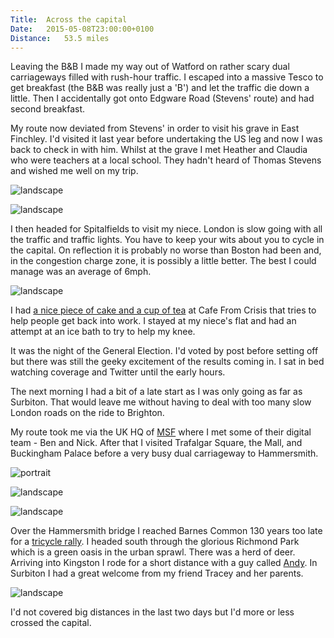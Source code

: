 ```yaml
---
Title:	Across the capital
Date:	2015-05-08T23:00:00+0100
Distance:	53.5 miles
---
```


Leaving the B&B I made my way out of Watford on rather scary dual carriageways filled with rush-hour traffic. I escaped into a massive Tesco to get breakfast (the B&B was really just a 'B') and let the traffic die down a little. Then I accidentally got onto Edgware Road (Stevens' route) and had second breakfast. 

My route now deviated from Stevens' in order to visit his grave in East Finchley. I'd visited it last year before undertaking the US leg and now I was back to check in with him. Whilst at the grave I met Heather and Claudia who were teachers at a local school. They hadn't heard of Thomas Stevens and wished me well on my trip.

![landscape](https://farm8.staticflickr.com/7788/17220058559_c87a55faa7.jpg "Thomas Stevens' grave in East Finchley Cemetery")

![landscape](https://farm1.staticflickr.com/562/19424827236_a966f7329a_z_d.jpg "Heather and Claudia")

I then headed for Spitalfields to visit my niece. London is slow going with all the traffic and traffic lights. You have to keep your wits about you to cycle in the capital. On reflection it is probably no worse than Boston had been and, in the congestion charge zone, it is possibly a little better. The best I could manage was an average of 6mph.

![landscape](https://farm8.staticflickr.com/7788/17380283966_6592bdd024.jpg "heading into London")

I had [a nice piece of cake and a cup of tea](https://twitter.com/RTWbike/status/596306850913591296) at Cafe From Crisis that tries to help people get back into work. I stayed at my niece's flat and had an attempt at an ice bath to try to help my knee.

It was the night of the General Election. I'd voted by post before setting off but there was still the geeky excitement of the results coming in. I sat in bed watching coverage and Twitter until the early hours.

The next morning I had a bit of a late start as I was only going as far as Surbiton. That would leave me without having to deal with too many slow London roads on the ride to Brighton.

My route took me via the UK HQ of [MSF](http://www.msf.org.uk) where I met some of their digital team - Ben and Nick. After that I visited Trafalgar Square, the Mall, and Buckingham Palace before a very busy dual carriageway to Hammersmith. 

![portrait](https://farm9.staticflickr.com/8829/17313448148_72daaf4339_h_d.jpg "At Trafalgar Square with Nelson's column")

![landscape](https://farm1.staticflickr.com/259/19455204041_6e69ec2205_z_d.jpg "The Mall looking towards Buckingham Palace")

![landscape](https://farm1.staticflickr.com/389/19263376898_b18c862bde_z_d.jpg "Hammersmith bridge")

Over the Hammersmith bridge I reached Barnes Common 130 years too late for a [tricycle rally](http://www.strudel.org.uk/blog/stevens/000134.shtml#blog). I headed south through the glorious Richmond Park which is a green oasis in the urban sprawl. There was a herd of deer. Arriving into Kingston I rode for a short distance with a guy called [Andy](https://twitter.com/SansomAndy). In Surbiton I had a great welcome from my friend Tracey and her parents.

![landscape](https://farm8.staticflickr.com/7684/17499134942_bc88066a12_z_d.jpg "Deer in Richmond Park")

I'd not covered big distances in the last two days but I'd more or less crossed the capital.